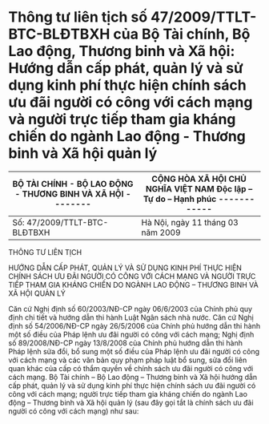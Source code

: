 # Thông tư liên tịch số 47/2009/TTLT-BTC-BLĐTBXH của Bộ Tài chính, Bộ Lao động, Thương binh và Xã hội: Hướng dẫn cấp phát, quản lý và sử dụng kinh phí thực hiện chính sách ưu đãi người có công với cách mạng và người trực tiếp tham gia kháng chiến do ngành Lao động - Thương binh và Xã hội quản lý

| BỘ TÀI CHÍNH - BỘ LAO ĐỘNG - THƯƠNG BINH VÀ XÃ HỘI -------- | CỘNG HÒA XÃ HỘI CHỦ NGHĨA VIỆT NAM Độc lập – Tự do – Hạnh phúc ------------ |
|---|---|
| Số: 47/2009/TTLT-BTC-BLĐTBXH | Hà Nội, ngày 11 tháng 03 năm 2009 |

THÔNG TƯ LIÊN TỊCH

HƯỚNG DẪN CẤP PHÁT, QUẢN LÝ VÀ SỬ DỤNG KINH PHÍ THỰC HIỆN CHÍNH SÁCH ƯU ĐÃI NGƯỜI CÓ CÔNG VỚI CÁCH MẠNG VÀ NGƯỜI TRỰC TIẾP THAM GIA KHÁNG CHIẾN DO NGÀNH LAO ĐỘNG – THƯƠNG BINH VÀ XÃ HỘI QUẢN LÝ

Căn cứ Nghị định số 60/2003/NĐ-CP ngày 06/6/2003 của Chính phủ quy định chi tiết và hướng dẫn thi hành Luật Ngân sách nhà nước. Căn cứ Nghị định số 54/2006/NĐ-CP ngày 26/5/2006 của Chính phủ hướng dẫn thi hành một số điều của Pháp lệnh ưu đãi người có công với cách mạng; Nghị định số 89/2008/NĐ-CP ngày 13/8/2008 của Chính phủ hướng dẫn thi hành Pháp lệnh sửa đổi, bổ sung một số điều của Pháp lệnh ưu đãi người có công với cách mạng và các văn bản quy phạm pháp luật bổ sung, sửa đổi liên quan khác của cấp có thẩm quyền về chính sách ưu đãi người có công với cách mạng. Bộ Tài chính – Bộ Lao động – Thương binh và Xã hội hướng dẫn cấp phát, quản lý và sử dụng kinh phí thực hiện chính sách ưu đãi người có công với cách mạng; người trực tiếp tham gia kháng chiến do ngành Lao động – Thương binh và Xã hội quản lý (sau đây gọi tắt là chính sách ưu đãi người có công với cách mạng) như sau: